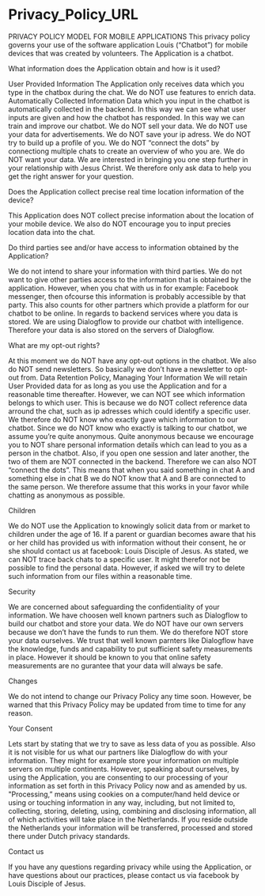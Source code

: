 # Privacy_Policy_URL

PRIVACY POLICY MODEL FOR MOBILE APPLICATIONS
This privacy policy governs your use of the software application Louis (“Chatbot”) for mobile devices that was created by volunteers. The Application is a chatbot. 
 
What information does the Application obtain and how is it used?

User Provided Information 
The Application only receives data which you type in the chatbox during the chat. We do NOT use features to enrich data. 
Automatically Collected Information 
Data which you input in the chatbot is automatically collected in the backend. In this way we can see what user inputs are given and how the chatbot has responded. In this way we can train and improve our chatbot. We do NOT sell your data. We do NOT use your data for advertisements. We do NOT save your ip adress. We do NOT try to build up a profile of you. We do NOT “connect the dots” by connectiong multiple chats to create an overview of who you are. We do NOT want your data. We are interested in bringing you one step further in your relationship with Jesus Christ. We therefore only ask data to help you get the right answer for your question.

Does the Application collect precise real time location information of the device?

This Application does NOT collect precise information about the location of your mobile device. We also do NOT encourage you to input precies location data into the chat.

Do third parties see and/or have access to information obtained by the Application?

We do not intend to share your information with third parties. We do not want to give other parties access to the information that is obtained by the application. However, when you chat with us in for example: Facebook messenger, then ofcourse this information is probably accessible by that party. This also counts for other partners which provide a platform for our chatbot to be online. In regards to backend services where you data is stored. We are using Dialogflow to provide our chatbot with intelligence. Therefore your data is also stored on the servers of Dialogflow.


What are my opt-out rights?

At this moment we do NOT have any opt-out options in the chatbot. We also do NOT send newsletters. So basically we don’t have a newsletter to opt-out from. 
Data Retention Policy, Managing Your Information
We will retain User Provided data for as long as you use the Application and for a reasonable time thereafter. However, we can NOT see which information belongs to which user. This is because we do NOT collect reference data arround the chat, such as ip adresses which could identify a specific user. We therefore do NOT know who exactly gave which information to our chatbot. Since we do NOT know who exactly is talking to our chatbot, we assume you’re quite anonymous. Quite anonymous because we encourage you to NOT share personal information details which can lead to you as a person in the chatbot. Also, if you open one session and later another, the two of them are NOT connected in the backend. Therefore we can also NOT “connect the dots”. This means that when you said something in chat A and something else in chat B we do NOT know that A and B are connected to the same person. We therefore assume that this works in your favor while chatting as anonymous as possible. 
 
Children

We do NOT use the Application to knowingly solicit data from or market to children under the age of 16. If a parent or guardian becomes aware that his or her child has provided us with information without their consent, he or she should contact us at facebook: Louis Disciple of Jesus. As stated, we can NOT trace back chats to a specific user. It might therefor not be possible to find the personal data. However, if asked we will try to delete such information from our files within a reasonable time.
 
Security

We are concerned about safeguarding the confidentiality of your information. We have choosen well known partners such as Dialogflow to build our chatbot and store your data. We do NOT have our own servers because we don’t have the funds to run them. We do therefore NOT store your data ourselves. We trust that well known parnters like Dialogflow have the knowledge, funds and capability to put sufficient safety measurements in place. However it should be known to you that online safety measurements are no gurantee that your data will always be safe.

Changes

We do not intend to change our Privacy Policy any time soon. However, be warned that this Privacy Policy may be updated from time to time for any reason. 

Your Consent

Lets start by stating that we try to save as less data of you as possible. Also it is not visible for us what our partners like Dialogflow do with your information. They might for example store your information on multiple servers on multiple continents. However, speaking about ourselves, by using the Application, you are consenting to our processing of your information as set forth in this Privacy Policy now and as amended by us. "Processing,” means using cookies on a computer/hand held device or using or touching information in any way, including, but not limited to, collecting, storing, deleting, using, combining and disclosing information, all of which activities will take place in the Netherlands. If you reside outside the Netherlands your information will be transferred, processed and stored there under Dutch privacy standards. 
 
Contact us

If you have any questions regarding privacy while using the Application, or have questions about our practices, please contact us via facebook by Louis Disciple of Jesus.

